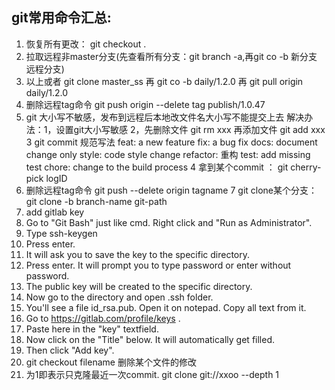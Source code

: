 ## git常用命令汇总:
1. 恢复所有更改： git checkout .
2. 拉取远程非master分支(先查看所有分支：git branch -a,再git co -b 新分支 远程分支)
3. 以上或者 git clone master_ss 再 git co -b daily/1.2.0 再 git pull origin daily/1.2.0
4. 删除远程tag命令 git push origin --delete tag publish/1.0.47
5. git 大小写不敏感，发布到远程后本地改文件名大小写不能提交上去
解决办法：1，设置git大小写敏感
2，先删除文件 git rm xxx
再添加文件 git add xxx
3 git commit 规范写法
feat: a new feature
fix: a bug fix
docs: document change only
style: code style change
refactor: 重构
test: add missing test
chore: change to the build process
4 拿到某个commit ： git cherry-pick logID
6. 删除远程tag命令   git push --delete origin tagname
7 git clone某个分支：git clone -b branch-name git-path
8. add gitlab key
  1. Go to "Git Bash" just like cmd. Right click and "Run as Administrator".
  2. Type ssh-keygen
  3. Press enter.
  4. It will ask you to save the key to the specific directory.
  5. Press enter. It will prompt you to type password or enter without password.
  6. The public key will be created to the specific directory.
  7. Now go to the directory and open .ssh folder.
  8. You'll see a file id_rsa.pub. Open it on notepad. Copy all text from it.
  9. Go to https://gitlab.com/profile/keys .
  10. Paste here in the "key" textfield.
  11. Now click on the "Title" below. It will automatically get filled.
  12. Then click "Add key".
9. git checkout filename 删除某个文件的修改
10. 为1即表示只克隆最近一次commit. git clone git://xxoo --depth 1
